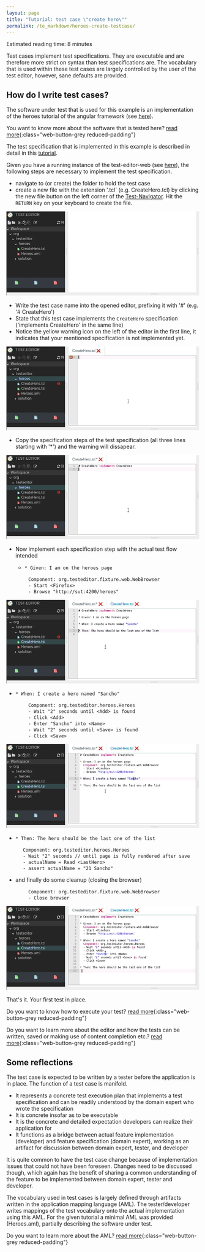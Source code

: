 ```yaml
---
layout: page
title: "Tutorial: test case \"create hero\""
permalink: /te_markdown/heroes-create-testcase/
---
```


Estimated reading time: 8 minutes

Test cases implement test specifications. They are executable and are therefore more strict on syntax than test specifications are. The vocabulary that is used within these
test cases are largely controlled by the user of the test editor, however, sane defaults are provided.

## How do I write test cases?

The software under test that is used for this example is an implementation of the heroes tutorial of the angular framework (see [here](https://angular.io/tutorial)).

You want to know more about the software that is tested here? [read more](/te_markdown/sut-heroes){:class="web-button-grey reduced-padding"}

The test specification that is implemented in this example is described in detail in this [tutorial](/te_markdown/heroes-create-spec).

Given you have a running instance of the test-editor-web (see [here](/te_markdown/local-setup)), the following steps are necessary to implement the test specification.
- navigate to (or create) the folder to hold the test case
 - create a new file with the extension '.tcl' (e.g. CreateHero.tcl) by clicking the new file button on the left corner of the [Test-Navigator](/te_markdown/terminology#test-navigator). Hit the  ```RETURN``` key on your keyboard to create the file.

![screencase: create test case file](/images/tutorial/tutorial.heroes.create.testcase.1.create-file.gif "screencast: create test case file")

- Write the test case name into the opened editor, prefixing it with '#' (e.g. '# CreateHero')
- State that this test case implements the `CreateHero` specification ('implements CreateHero' in the same line)
- Notice the yellow warning icon on the left of the editor in the first line, it indicates that your mentioned specification is not implemented yet.

![screencase: name test case](/images/tutorial/tutorial.heroes.create.testcase.2.enter-name.gif "screencast: name test case")

- Copy the specification steps of the test specification (all three lines starting with '*') and the warning will dissapear.

![screencase: copy specification](/images/tutorial/tutorial.heroes.create.testcase.3.copy-tsl.gif "screencast: copy specification")

- Now implement each specification step with the actual test flow intended

  - `* Given: I am on the heroes page`
```
        Component: org.testeditor.fixture.web.WebBrowser
        - Start <Firefox>
        - Browse "http://sut:4200/heroes"
```

![screencase: enter given](/images/tutorial/tutorial.heroes.create.testcase.4.enter-given.gif "screencast: enter given")

  - `* When: I create a hero named "Sancho"`
```
        Component: org.testeditor.heroes.Heroes
        - Wait "2" seconds until <Add> is found
        - Click <Add>
        - Enter "Sancho" into <Name>
        - Wait "2" seconds until <Save> is found
        - Click <Save>
```

![screencase: enter when](/images/tutorial/tutorial.heroes.create.testcase.5.enter-when.gif "screencast: enter when")

  - `* Then: The hero should be the last one of the list`
  ```
        Component: org.testeditor.heroes.Heroes
        - Wait "2" seconds // until page is fully rendered after save
        - actualName = Read <LastHero>
        - assert actualName = "21 Sancho"
```

  - and finally do some cleanup (closing the browser)
```
        Component: org.testeditor.fixture.web.WebBrowser
        - Close browser
```


![screencase: enter then](/images/tutorial/tutorial.heroes.create.testcase.6.enter-then.gif "screencast: enter then")

That's it. Your first test in place. 

Do you want to know how to execute your test? 
[read more](/te_markdown/heroes-create-testcase-execution){:class="web-button-grey reduced-padding"}

Do you want to learn more about the editor and how the tests can be written, saved or making use of content completion etc.?
[read more](/te_markdown/heroes-create-testcase-editor){:class="web-button-grey reduced-padding"}

## Some reflections

The test case is expected to be written by a tester before the application is in place. The function of a test case is manifold.

* It represents a concrete test execution plan that implements a test specification and can be readily understood by the domain expert who wrote the specification
* It is concrete insofar as to be executable 
* It is the concrete and detailed expectation developers can realize their application for
* It functions as a bridge between actual feature implementation (developer) and feature specification (domain expert), working as an artifact for discussion between domain expert, tester, and developer

It is quite common to have the test case change because of implementation issues that could not have been foreseen. Changes need to be discussed though, which again has the benefit of sharing a common understanding of the feature to be implemented between domain expert, tester and developer. 

The vocabulary used in test cases is largely defined through artifacts written in the application mapping language (AML). The tester/developer writes mappings of the test vocabulary onto the actual implementation using this AML.
For the given tutorial a minimal AML was provided (Heroes.aml), partially describing the software under test.

Do you want to learn more about the AML?
[read more](/te_markdown/heroes-create-aml){:class="web-button-grey reduced-padding"}
